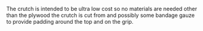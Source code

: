 The crutch is intended to be ultra low cost so no materials are needed other than the plywood the crutch is cut from and possibly some bandage gauze to provide padding around the top and on the grip.
